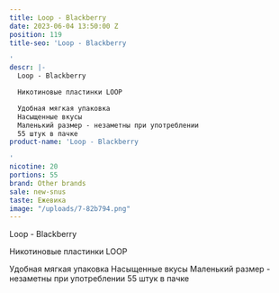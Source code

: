 ```yaml
---
title: Loop - Blackberry
date: 2023-06-04 13:50:00 Z
position: 119
title-seo: 'Loop - Blackberry

'
descr: |-
  Loop - Blackberry

  Никотиновые пластинки LOOP

  Удобная мягкая упаковка
  Насыщенные вкусы
  Маленький размер - незаметны при употреблении
  55 штук в пачке
product-name: 'Loop - Blackberry

'
nicotine: 20
portions: 55
brand: Other brands
sale: new-snus
taste: Ежевика
image: "/uploads/7-82b794.png"
---
```


Loop - Blackberry

Никотиновые пластинки LOOP

Удобная мягкая упаковка
Насыщенные вкусы
Маленький размер - незаметны при употреблении
55 штук в пачке